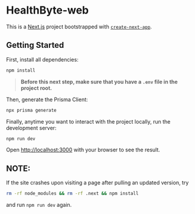 # HealthByte-web
This is a [Next.js](https://nextjs.org) project bootstrapped with [`create-next-app`](https://github.com/vercel/next.js/tree/canary/packages/create-next-app).

## Getting Started

First, install all dependencies:
```bash
npm install
```

> **Before this next step, make sure that you have a `.env` file in the project root.**
> 
Then, generate the Prisma Client:
```bash
npx prisma generate
```

Finally, anytime you want to interact with the project locally, run the development server:
```bash
npm run dev
```

Open [http://localhost:3000](http://localhost:3000) with your browser to see the result.

## NOTE:
If the site crashes upon visiting a page after pulling an updated version, try
```bash
rm -rf node_modules && rm -rf .next && npm install
```
and run ```npm run dev``` again.
